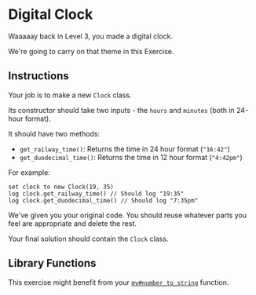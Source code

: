 # Digital Clock

Waaaaay back in Level 3, you made a digital clock.

We're going to carry on that theme in this Exercise.

## Instructions

Your job is to make a new `Clock` class.

Its constructor should take two inputs - the `hours` and `minutes` (both in 24-hour format).

It should have two methods:

- `get_railway_time()`: Returns the time in 24 hour format (`"16:42"`)
- `get_duodecimal_time()`: Returns the time in 12 hour format (`"4:42pm"`)

For example:

```jikiscript
set clock to new Clock(19, 35)
log clock.get_railway_time() // Should log "19:35"
log clock.get_duodecimal_time() // Should log "7:35pm"
```

We've given you your original code. You should reuse whatever parts you feel are appropriate and delete the rest.

Your final solution should contain the `Clock` class.

## Library Functions

This exercise might benefit from your [`my#number_to_string`](/bootcamp/custom_functions/number_to_string/edit) function.
